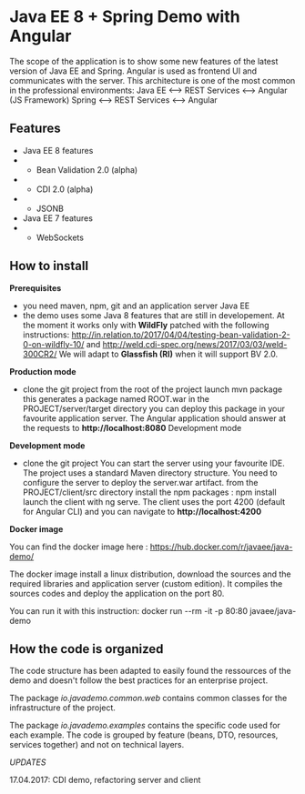 # Java EE 8 + Spring Demo with Angular

The scope of the application is to show some new features of the latest version of Java EE and Spring.
Angular is used as frontend UI and communicates with the server.
This architecture is one of the most common in the professional environments:
Java EE <--> REST Services <--> Angular (JS Framework)
Spring <--> REST Services <--> Angular

## Features


- Java EE 8 features
- - Bean Validation 2.0 (alpha)
- - CDI 2.0 (alpha)
- - JSONB
- Java EE 7 features
- - WebSockets


## How to install

__Prerequisites__

- you need maven, npm, git and an application server Java EE
- the demo uses some Java 8 features that are still in developement.
 At the moment it works only with __WildFly__ patched with the following instructions:
 http://in.relation.to/2017/04/04/testing-bean-validation-2-0-on-wildfly-10/ and http://weld.cdi-spec.org/news/2017/03/03/weld-300CR2/
 We will adapt to __Glassfish (RI)__ when it will support BV 2.0.


__Production mode__

- clone the git project
from the root of the project launch mvn package this generates a package named ROOT.war in the PROJECT/server/target directory
you can deploy this package in your favourite application server.
The Angular application should answer at the requests to __http://localhost:8080__
Development mode

__Development mode__

- clone the git project
You can start the server using your favourite IDE. The project uses a standard Maven directory structure. You need to configure the server to deploy the server.war artifact.
from the PROJECT/client/src directory install the npm packages : npm install
launch the client with ng serve. The client uses the port 4200 (default for Angular CLI) and you can navigate to __http://localhost:4200__

__Docker image__
 
 You can find the docker image here : https://hub.docker.com/r/javaee/java-demo/
 
 The docker image install a linux distribution, download the sources and the required libraries and application server (custom edition).
 It compiles the sources codes and deploy the application on the port 80.
 
 You can run it with this instruction: docker run --rm -it -p 80:80  javaee/java-demo
 
## How the code is organized
The code structure has been adapted to easily found the ressources of the demo and doesn't follow the best practices for an enterprise project.

The package _io.javademo.common.web_ contains common classes for the infrastructure of the project.

The package _io.javademo.examples_ contains the specific code used for each example. The code is grouped by feature (beans, DTO, resources, services together) and not on technical layers.

_UPDATES_

17.04.2017: CDI demo, refactoring server and client